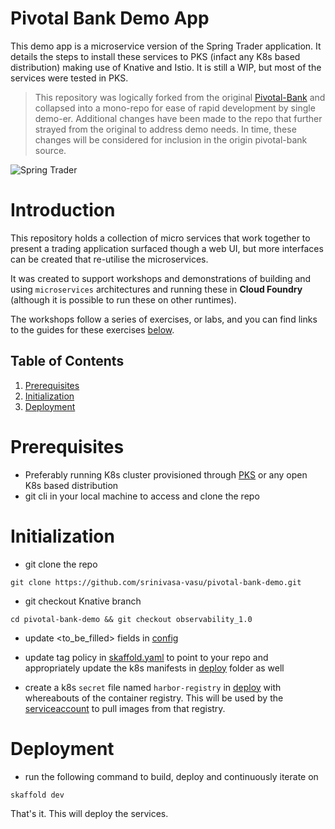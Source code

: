 # Pivotal Bank Demo App

This demo app is a microservice version of the Spring Trader application. It details the steps to install these services to PKS (infact any K8s based distribution) making use of Knative and Istio. It is still a WIP, but most of the services were tested in PKS. 

>This repository was logically forked from the original [Pivotal-Bank](https://github.com/pivotal-bank) and collapsed
into a mono-repo for ease of rapid development by single demo-er.  Additional changes have been 
made to the repo that further strayed from the original to address demo needs.  In time, these changes
will be considered for inclusion in the origin pivotal-bank source.

![Spring Trader](/docs/springtrader2.png)

# Introduction

This repository holds a collection of micro services that work together to present a trading application surfaced though a web UI, but more interfaces can be created that re-utilise the microservices.

It was created to support workshops and demonstrations of building and using `microservices` architectures and running these in **Cloud Foundry** (although it is possible to run these on other runtimes).

The workshops follow a series of exercises, or labs, and you can find links to the guides for these exercises [below](#workshops).

## Table of Contents

1. [Prerequisites](#Prerequisites)
2. [Initialization](#Initialization)
3. [Deployment](#Deployment)


# Prerequisites
* Preferably running K8s cluster provisioned through [PKS](https://docs.pivotal.io/runtimes/pks/1-7/index.html) or any open K8s based distribution
* git cli in your local machine to access and clone the repo 
 

# Initialization
* git clone the repo
```
git clone https://github.com/srinivasa-vasu/pivotal-bank-demo.git
```

* git checkout Knative branch
```
cd pivotal-bank-demo && git checkout observability_1.0
```

* update <to_be_filled> fields in [config](https://github.com/srinivasa-vasu/pivotal-bank-demo/blob/observability_1.0/k8s/deploy/config-props.yaml) 

* update tag policy in [skaffold.yaml](https://github.com/srinivasa-vasu/pivotal-bank-demo/blob/observability_1.0/k8s/skaffold.yaml) to point to your repo and appropriately update the k8s manifests in [deploy](https://github.com/srinivasa-vasu/pivotal-bank-demo/tree/observability_1.0/k8s/deploy) folder as well

* create a k8s `secret` file named `harbor-registry` in [deploy](https://github.com/srinivasa-vasu/pivotal-bank-demo/tree/observability_1.0/k8s/deploy) with whereabouts of the container registry. This will be used by the [serviceaccount](https://github.com/srinivasa-vasu/pivotal-bank-demo/blob/observability_1.0/k8s/deploy/sa.yaml) to pull images from that registry.

# Deployment
* run the following command to build, deploy and continuously iterate on
```
skaffold dev
```

That's it. This will deploy the services.



